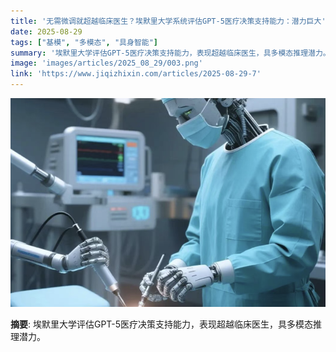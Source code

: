 ```yaml
---
title: '无需微调就超越临床医生？埃默里大学系统评估GPT-5医疗决策支持能力：潜力巨大'
date: 2025-08-29
tags: ["基模", "多模态", "具身智能"]
summary: '埃默里大学评估GPT-5医疗决策支持能力，表现超越临床医生，具多模态推理潜力。'
image: 'images/articles/2025_08_29/003.png'
link: 'https://www.jiqizhixin.com/articles/2025-08-29-7'
---
```

![无需微调就超越临床医生？埃默里大学系统评估GPT-5医疗决策支持能力：潜力巨大](images/articles/2025_08_29/003.png)

**摘要**: 埃默里大学评估GPT-5医疗决策支持能力，表现超越临床医生，具多模态推理潜力。
